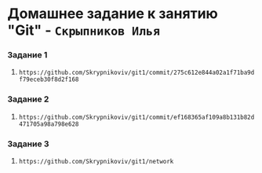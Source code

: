 # Домашнее задание к занятию "Git" - `Скрыпников Илья`


### Задание 1



1. `https://github.com/Skrypnikoviv/git1/commit/275c612e844a02a1f71ba9df79eceb30f8d2f168`


### Задание 2

1. `https://github.com/Skrypnikoviv/git1/commit/ef168365af109a8b131b82d471705a98a798e628`

### Задание 3

1. `https://github.com/Skrypnikoviv/git1/network`

